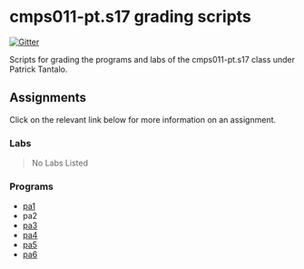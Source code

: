 # cmps011-pt.s17 grading scripts

[![Gitter](https://badges.gitter.im/4U6U57/cmps011-pt.s17.grading.svg)](https://gitter.im/4U6U57/cmps011-pt.s17.grading)

Scripts for grading the programs and labs of the cmps011-pt.s17 class
under Patrick Tantalo.

## Assignments

Click on the relevant link below for more information on an assignment.

### Labs

> No Labs Listed

### Programs

- [pa1](pa1)
- pa2
- [pa3](pa3)
- [pa4](pa4)
- [pa5](pa5)
- [pa6](pa6)
